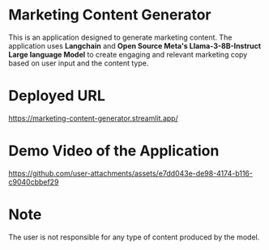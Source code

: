 # Marketing Content Generator

This is an application designed to generate marketing content. The application uses **Langchain** and **Open Source Meta's Llama-3-8B-Instruct Large language Model** to create engaging and relevant marketing copy based on user input and the content type.

# Deployed URL

https://marketing-content-generator.streamlit.app/

# Demo Video of the Application

https://github.com/user-attachments/assets/e7dd043e-de98-4174-b116-c9040cbbef29

# Note

The user is not responsible for any type of content produced by the model.
